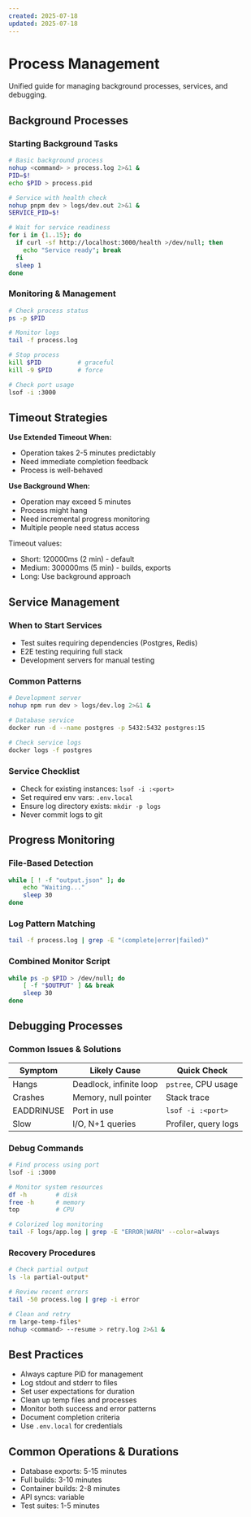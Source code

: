```yaml
---
created: 2025-07-18
updated: 2025-07-18
---
```


# Process Management

Unified guide for managing background processes, services, and debugging.

## Background Processes

### Starting Background Tasks

```bash
# Basic background process
nohup <command> > process.log 2>&1 &
PID=$!
echo $PID > process.pid

# Service with health check
nohup pnpm dev > logs/dev.out 2>&1 &
SERVICE_PID=$!

# Wait for service readiness
for i in {1..15}; do
  if curl -sf http://localhost:3000/health >/dev/null; then
    echo "Service ready"; break
  fi
  sleep 1
done
```

### Monitoring & Management

```bash
# Check process status
ps -p $PID

# Monitor logs
tail -f process.log

# Stop process
kill $PID          # graceful
kill -9 $PID       # force

# Check port usage
lsof -i :3000
```

## Timeout Strategies

**Use Extended Timeout When:**

- Operation takes 2-5 minutes predictably
- Need immediate completion feedback
- Process is well-behaved

**Use Background When:**

- Operation may exceed 5 minutes
- Process might hang
- Need incremental progress monitoring
- Multiple people need status access

Timeout values:

- Short: 120000ms (2 min) - default
- Medium: 300000ms (5 min) - builds, exports
- Long: Use background approach

## Service Management

### When to Start Services

- Test suites requiring dependencies (Postgres, Redis)
- E2E testing requiring full stack
- Development servers for manual testing

### Common Patterns

```bash
# Development server
nohup npm run dev > logs/dev.log 2>&1 &

# Database service
docker run -d --name postgres -p 5432:5432 postgres:15

# Check service logs
docker logs -f postgres
```

### Service Checklist

- Check for existing instances: `lsof -i :<port>`
- Set required env vars: `.env.local`
- Ensure log directory exists: `mkdir -p logs`
- Never commit logs to git

## Progress Monitoring

### File-Based Detection

```bash
while [ ! -f "output.json" ]; do
    echo "Waiting..."
    sleep 30
done
```

### Log Pattern Matching

```bash
tail -f process.log | grep -E "(complete|error|failed)"
```

### Combined Monitor Script

```bash
while ps -p $PID > /dev/null; do
    [ -f "$OUTPUT" ] && break
    sleep 30
done
```

## Debugging Processes

### Common Issues & Solutions

| Symptom | Likely Cause | Quick Check |
|---------|--------------|-------------|
| Hangs | Deadlock, infinite loop | `pstree`, CPU usage |
| Crashes | Memory, null pointer | Stack trace |
| EADDRINUSE | Port in use | `lsof -i :<port>` |
| Slow | I/O, N+1 queries | Profiler, query logs |

### Debug Commands

```bash
# Find process using port
lsof -i :3000

# Monitor system resources
df -h        # disk
free -h      # memory
top          # CPU

# Colorized log monitoring
tail -F logs/app.log | grep -E "ERROR|WARN" --color=always
```

### Recovery Procedures

```bash
# Check partial output
ls -la partial-output*

# Review recent errors
tail -50 process.log | grep -i error

# Clean and retry
rm large-temp-files*
nohup <command> --resume > retry.log 2>&1 &
```

## Best Practices

- Always capture PID for management
- Log stdout and stderr to files
- Set user expectations for duration
- Clean up temp files and processes
- Monitor both success and error patterns
- Document completion criteria
- Use `.env.local` for credentials

## Common Operations & Durations

- Database exports: 5-15 minutes
- Full builds: 3-10 minutes
- Container builds: 2-8 minutes
- API syncs: variable
- Test suites: 1-5 minutes

